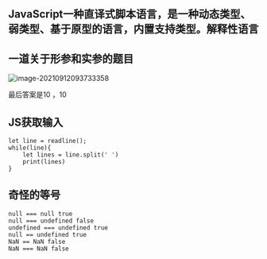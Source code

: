 ## JavaScript一种直译式脚本语言，是一种动态类型、弱类型、基于原型的语言，内置支持类型。解释性语言

## 一道关于形参和实参的题目

![image-20210912093733358](https://i.loli.net/2021/09/12/ct52dzixNDwYXQ3.png)

最后答案是10 ，10

## JS获取输入

```
let line = readline();
while(line){
	let lines = line.split(' ')
	print(lines)
}
```

## 奇怪的等号

```
null === null true
null === undefined false
undefined === undefined true
null == undefined true
NaN == NaN false
NaN === NaN false
```


